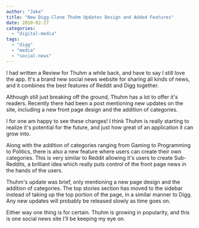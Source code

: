 ```yaml
---
author: "Jake"
title: "New Digg-Clone Thuhm Updates Design and Added Features"
date: 2010-02-27
categories: 
  - "digital-media"
tags: 
  - "digg"
  - "media"
  - "social-news"
---
```


I had written a Review for Thuhm a while back, and have to say I still love the app. It's a brand new social news website for sharing all kinds of news, and it combines the best features of Reddit and Digg together.

Although still just breaking off the ground, Thuhm has a lot to offer it's readers. Recently there had been a post mentioning new updates on the site, including a new front page design and the addition of categories.

<!--more-->

I for one am happy to see these changes! I think Thuhm is really starting to realize it's potential for the future, and just how great of an application it can grow into.

Along with the addition of categories ranging from Gaming to Programming to Politics, there is also a new feature where users can create their own categories. This is very similar to Reddit allowing it's users to create Sub-Reddits, a brilliant idea which really puts control of the front page news in the hands of the users.

Thuhm's update was brief, only mentioning a new page design and the addition of categories. The top stories section has moved to the sidebar instead of taking up the top portion of the page, in a similar manner to Digg. Any new updates will probably be released slowly as time goes on.

Either way one thing is for certain. Thuhm is growing in popularity, and this is one social news site I'll be keeping my eye on.
